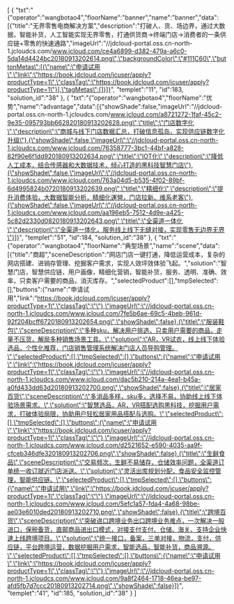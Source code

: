 [
	{
		"txt":"{\"operator\":\"wangbotao4\",\"floorName\":\"banner\",\"name\":\"banner\",\"data\":[{\"title\":\"无界零售电商解决方案\",\"description\":\"打破人、货、场边界，通过大数据，智能补货，人工智能实现无界零售，打通供货商→终端门店→消费者的一条供应链+零售的快速通路\",\"imageUrl\":\"//jdcloud-portal.oss.cn-north-1.jcloudcs.com/www.jcloud.com/ce4a6899-d382-479a-a6c0-5da14d4424bc20180913202614.png\",\"backgroundColor\":\"#111C60\",\"buttonMetas\":[{\"name\":\"申请试用\",\"link\":\"https://book.jdcloud.com/jcuser/apply?productType=1\",\"classTag\":\"https://book.jdcloud.com/jcuser/apply?productType=1\"}],\"tagMetas\":[]}]}",
		"templet":"11",
		"id":183,
		"solution_id":"38"
	},
	{
		"txt":"{\"operator\":\"wangbotao4\",\"floorName\":\"优势\",\"name\":\"advantage\",\"data\":[{\"showShade\":false,\"imageUrl\":\"//jdcloud-portal.oss.cn-north-1.jcloudcs.com/www.jcloud.com/a8721272-1faf-45c2-9e35-095793bb662820180913202628.png\",\"title\":\"门店数字化\",\"description\":\"商城与线下门店数据汇总，打破信息孤岛，实现供应链数字化升级\"},{\"showShade\":false,\"imageUrl\":\"//jdcloud-portal.oss.cn-north-1.jcloudcs.com/www.jcloud.com/76358777-3bc1-44bf-a828-82f90e6f1dd920180913202634.png\",\"title\":\"IOT化\",\"description\":\"降低人工成本，结合传感器和大数据技术，倾心打造的黑科技智慧门店\"},{\"showShade\":false,\"imageUrl\":\"//jdcloud-portal.oss.cn-north-1.jcloudcs.com/www.jcloud.com/763a04d5-b535-4f02-89bf-6d4995824b0720180913202639.png\",\"title\":\"精细化\",\"description\":\"提升消费体验，大数据智能分析，精细化運營，门店拉新、维系老客\"},{\"showShade\":false,\"imageUrl\":\"//jdcloud-portal.oss.cn-north-1.jcloudcs.com/www.jcloud.com/aa196eb5-7512-4d9e-a425-5c82d2330d0820180913202643.png\",\"title\":\"全渠道一体化\",\"description\":\"全渠道一体化，服务线上线下无缝对接，实现零售无边界无界\"}]}",
		"templet":"51",
		"id":184,
		"solution_id":"38"
	},
	{
		"txt":"{\"operator\":\"wangbotao4\",\"floorName\":\"典型场景\",\"name\":\"scene\",\"data\":[{\"title\":\"商超\",\"sceneDescription\":\"网店门店一键打通，降低运营成本，复杂的网店搭建、进销存管理、挖掘客户需求，实现人效坪效体验飞起。\",\"solution\":\"智慧门店，智慧供应链，用户画像，精细化营销，智能补货，服务、透明、准确、效率，只卖客户需要的商品，消灭库存。\",\"selectedProduct\":[],\"tmpSelected\":[],\"buttons\":{\"name\":\"申请试用\",\"link\":\"https://book.jdcloud.com/jcuser/apply?productType=1\",\"classTag\":\"\"},\"imageUrl\":\"//jdcloud-portal.oss.cn-north-1.jcloudcs.com/www.jcloud.com/7fe5b6ae-69c5-4beb-961d-92f204bcff6720180913202654.png\",\"showShade\":false},{\"title\":\"服装鞋包\",\"sceneDescription\":\"多种sku，解决用户挑选，只卖用户需要的商品，走量不压货，解局多种销售场景工具。\",\"solution\":\"AR，VR试衣，线上线下体验选品，个性化推荐，门店销售管理系统解决门店人员导购管理。\",\"selectedProduct\":[],\"tmpSelected\":[],\"buttons\":{\"name\":\"申请试用\",\"link\":\"https://book.jdcloud.com/jcuser/apply?productType=1\",\"classTag\":\"\"},\"imageUrl\":\"//jdcloud-portal.oss.cn-north-1.jcloudcs.com/www.jcloud.com/dac5b210-214a-4ea1-b45a-a0fd433dd63d20180913202700.png\",\"showShade\":false},{\"title\":\"居家百货\",\"sceneDescription\":\"多消品多样，sku多，选择不易，协助线上线下体验场景需求。\",\"solution\":\"智慧选品，AR，VR搭配选购黑科技，挖掘用户需求，打破体验局限，协助用户轻松居家用品搭配与选购。\",\"selectedProduct\":[],\"tmpSelected\":[],\"buttons\":{\"name\":\"申请试用\",\"link\":\"https://book.jdcloud.com/jcuser/apply?productType=1\",\"classTag\":\"\"},\"imageUrl\":\"//jdcloud-portal.oss.cn-north-1.jcloudcs.com/www.jcloud.com/d2521652-e590-4035-aa9f-cfceb346dfe320180913202706.png\",\"showShade\":false},{\"title\":\"生鲜食品\",\"sceneDescription\":\"交易频次，生鲜不易储存，仓储效率问题，全渠道订单统一收订就近门店派送。\",\"solution\":\"灵活出库规划分配，食品安全监控管理，智能供应链。\",\"selectedProduct\":[],\"tmpSelected\":[],\"buttons\":{\"name\":\"申请试用\",\"link\":\"https://book.jdcloud.com/jcuser/apply?productType=1\",\"classTag\":\"\"},\"imageUrl\":\"//jdcloud-portal.oss.cn-north-1.jcloudcs.com/www.jcloud.com/5efc1a57-fda4-4a68-98be-ae03e6010ded20180913202710.png\",\"showShade\":false},{\"title\":\"跨境百货\",\"sceneDescription\":\"突破进口跨境业务出口跨境业务难点，一次解决一般进口，保税备货，直邮商品进出口模式，对接支付支付、仓储、海关、支持企业快速上线跨境项目。\",\"solution\":\"统一接口，备案，三单对接，物流，支付，供应链，平台跨境运营，数据挖掘用户需求，智能选品，智能补货，商品溯源。\",\"selectedProduct\":[],\"tmpSelected\":[],\"buttons\":{\"name\":\"申请试用\",\"link\":\"https://book.jdcloud.com/jcuser/apply?productType=1\",\"classTag\":\"\"},\"imageUrl\":\"//jdcloud-portal.oss.cn-north-1.jcloudcs.com/www.jcloud.com/9a8f2464-1718-46ea-be97-afd5fb7d7ccc20180913202714.png\",\"showShade\":false}]}",
		"templet":"41",
		"id":185,
		"solution_id":"38"
	}
]